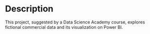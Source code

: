 # Description
This project, suggested by a Data Science Academy course, explores fictional commercial data and its visualization on Power BI. 
